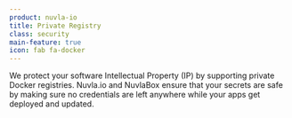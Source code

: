 ```yaml
---
product: nuvla-io
title: Private Registry
class: security
main-feature: true
icon: fab fa-docker
---
```


We protect your software Intellectual Property (IP) by supporting private Docker registries. Nuvla.io and NuvlaBox ensure that your secrets are safe by making sure no credentials are left anywhere while your apps get deployed and updated.
